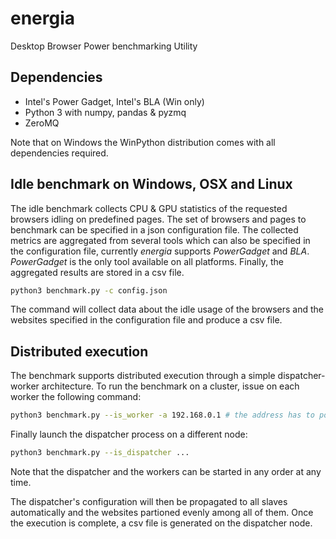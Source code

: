 # energia

Desktop Browser Power benchmarking Utility

## Dependencies

* Intel's Power Gadget, Intel's BLA (Win only)
* Python 3 with numpy, pandas & pyzmq
* ZeroMQ

Note that on Windows the WinPython distribution comes with all dependencies required.

## Idle benchmark on Windows, OSX and Linux
The idle benchmark collects CPU & GPU statistics of the requested browsers idling on predefined pages.
The set of browsers and pages to benchmark can be specified in a json configuration file.
The collected metrics are aggregated from several tools which can also be specified in the configuration file, currently *energia* supports *PowerGadget* and *BLA*.
*PowerGadget* is the only tool available on all platforms. Finally, the aggregated results are stored in a csv file.

```bash
python3 benchmark.py -c config.json
```

The command will collect data about the idle usage of the browsers and the websites specified in the configuration file and produce a csv file.

## Distributed execution
The benchmark supports distributed execution through a simple dispatcher-worker architecture.
To run the benchmark on a cluster, issue on each worker the following command:

```bash
python3 benchmark.py --is_worker -a 192.168.0.1 # the address has to point to your dispatcher node
```

Finally launch the dispatcher process on a different node:

```bash
python3 benchmark.py --is_dispatcher ...
```

Note that the dispatcher and the workers can be started in any order at any time.

The dispatcher's configuration will then be propagated to all slaves automatically and the websites 
partioned evenly among all of them. Once the execution is complete, a csv file is generated on the dispatcher node.
